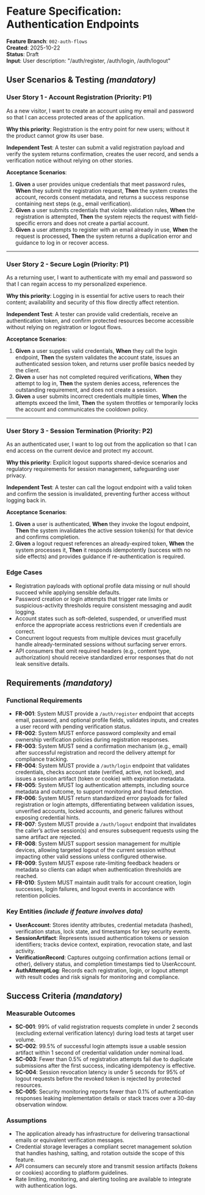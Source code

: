 # Feature Specification: Authentication Endpoints

**Feature Branch**: `002-auth-flows`  
**Created**: 2025-10-22  
**Status**: Draft  
**Input**: User description: "/auth/register, /auth/login, /auth/logout"

## User Scenarios & Testing *(mandatory)*

### User Story 1 - Account Registration (Priority: P1)

As a new visitor, I want to create an account using my email and password so that I can access protected areas of the application.

**Why this priority**: Registration is the entry point for new users; without it the product cannot grow its user base.

**Independent Test**: A tester can submit a valid registration payload and verify the system returns confirmation, creates the user record, and sends a verification notice without relying on other stories.

**Acceptance Scenarios**:

1. **Given** a user provides unique credentials that meet password rules, **When** they submit the registration request, **Then** the system creates the account, records consent metadata, and returns a success response containing next steps (e.g., email verification).
2. **Given** a user submits credentials that violate validation rules, **When** the registration is attempted, **Then** the system rejects the request with field-specific errors and does not create a partial account.
3. **Given** a user attempts to register with an email already in use, **When** the request is processed, **Then** the system returns a duplication error and guidance to log in or recover access.

---

### User Story 2 - Secure Login (Priority: P1)

As a returning user, I want to authenticate with my email and password so that I can regain access to my personalized experience.

**Why this priority**: Logging in is essential for active users to reach their content; availability and security of this flow directly affect retention.

**Independent Test**: A tester can provide valid credentials, receive an authentication token, and confirm protected resources become accessible without relying on registration or logout flows.

**Acceptance Scenarios**:

1. **Given** a user supplies valid credentials, **When** they call the login endpoint, **Then** the system validates the account state, issues an authenticated session token, and returns user profile basics needed by the client.
2. **Given** a user has not completed required verifications, **When** they attempt to log in, **Then** the system denies access, references the outstanding requirement, and does not create a session.
3. **Given** a user submits incorrect credentials multiple times, **When** the attempts exceed the limit, **Then** the system throttles or temporarily locks the account and communicates the cooldown policy.

---

### User Story 3 - Session Termination (Priority: P2)

As an authenticated user, I want to log out from the application so that I can end access on the current device and protect my account.

**Why this priority**: Explicit logout supports shared-device scenarios and regulatory requirements for session management, safeguarding user privacy.

**Independent Test**: A tester can call the logout endpoint with a valid token and confirm the session is invalidated, preventing further access without logging back in.

**Acceptance Scenarios**:

1. **Given** a user is authenticated, **When** they invoke the logout endpoint, **Then** the system invalidates the active session token(s) for that device and confirms completion.
2. **Given** a logout request references an already-expired token, **When** the system processes it, **Then** it responds idempotently (success with no side effects) and provides guidance if re-authentication is required.

### Edge Cases

- Registration payloads with optional profile data missing or null should succeed while applying sensible defaults.
- Password creation or login attempts that trigger rate limits or suspicious-activity thresholds require consistent messaging and audit logging.
- Account states such as soft-deleted, suspended, or unverified must enforce the appropriate access restrictions even if credentials are correct.
- Concurrent logout requests from multiple devices must gracefully handle already-terminated sessions without surfacing server errors.
- API consumers that omit required headers (e.g., content type, authorization) should receive standardized error responses that do not leak sensitive details.

## Requirements *(mandatory)*

### Functional Requirements

- **FR-001**: System MUST provide a `/auth/register` endpoint that accepts email, password, and optional profile fields, validates inputs, and creates a user record with pending verification status.
- **FR-002**: System MUST enforce password complexity and email ownership verification policies during registration responses.
- **FR-003**: System MUST send a confirmation mechanism (e.g., email) after successful registration and record the delivery attempt for compliance tracking.
- **FR-004**: System MUST provide a `/auth/login` endpoint that validates credentials, checks account state (verified, active, not locked), and issues a session artifact (token or cookie) with expiration metadata.
- **FR-005**: System MUST log authentication attempts, including source metadata and outcome, to support monitoring and fraud detection.
- **FR-006**: System MUST return standardized error payloads for failed registration or login attempts, differentiating between validation issues, unverified accounts, locked accounts, and generic failures without exposing credential hints.
- **FR-007**: System MUST provide a `/auth/logout` endpoint that invalidates the caller’s active session(s) and ensures subsequent requests using the same artifact are rejected.
- **FR-008**: System MUST support session management for multiple devices, allowing targeted logout of the current session without impacting other valid sessions unless configured otherwise.
- **FR-009**: System MUST expose rate-limiting feedback headers or metadata so clients can adapt when authentication thresholds are reached.
- **FR-010**: System MUST maintain audit trails for account creation, login successes, login failures, and logout events in accordance with retention policies.

### Key Entities *(include if feature involves data)*

- **UserAccount**: Stores identity attributes, credential metadata (hashed), verification status, lock state, and timestamps for key security events.
- **SessionArtifact**: Represents issued authentication tokens or session identifiers; tracks device context, expiration, revocation state, and last activity.
- **VerificationRecord**: Captures outgoing confirmation actions (email or other), delivery status, and completion timestamps tied to UserAccount.
- **AuthAttemptLog**: Records each registration, login, or logout attempt with result codes and risk signals for monitoring and compliance.

## Success Criteria *(mandatory)*

### Measurable Outcomes

- **SC-001**: 99% of valid registration requests complete in under 2 seconds (excluding external verification latency) during load tests at target user volume.
- **SC-002**: 99.5% of successful login attempts issue a usable session artifact within 1 second of credential validation under nominal load.
- **SC-003**: Fewer than 0.5% of registration attempts fail due to duplicate submissions after the first success, indicating idempotency is effective.
- **SC-004**: Session revocation latency is under 5 seconds for 95% of logout requests before the revoked token is rejected by protected resources.
- **SC-005**: Security monitoring reports fewer than 0.1% of authentication responses leaking implementation details or stack traces over a 30-day observation window.

### Assumptions

- The application already has infrastructure for delivering transactional emails or equivalent verification messages.
- Credential storage leverages a compliant secret management solution that handles hashing, salting, and rotation outside the scope of this feature.
- API consumers can securely store and transmit session artifacts (tokens or cookies) according to platform guidelines.
- Rate limiting, monitoring, and alerting tooling are available to integrate with authentication logs.

